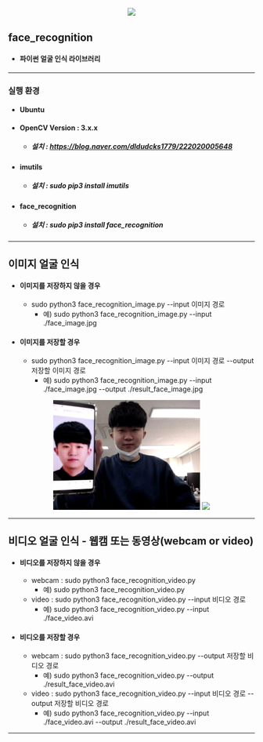 <div>
  <p align="center">
    <img width="500" src="result_face_landmarks_video.gif"> 
  </p>
</div>

## face_recognition
* #### 파이썬 얼굴 인식 라이브러리

---
### 실행 환경
* #### Ubuntu
* #### OpenCV Version : 3.x.x
  * ##### 설치 : https://blog.naver.com/dldudcks1779/222020005648
* #### imutils
  * ##### 설치 : sudo pip3 install imutils
* #### face_recognition
  * ##### 설치 : sudo pip3 install face_recognition
  
---
## 이미지 얼굴 인식
* #### 이미지를 저장하지 않을 경우
  * sudo python3 face_recognition_image.py --input 이미지 경로
    * 예) sudo python3 face_recognition_image.py --input ./face_image.jpg
* #### 이미지를 저장할 경우
  * sudo python3 face_recognition_image.py --input 이미지 경로 --output 저장할 이미지 경로
    * 예) sudo python3 face_recognition_image.py --input ./face_image.jpg --output ./result_face_image.jpg

<div>
  <p align="center">
    <img width="300" src="face_image.jpg"> 
    <img width="300" src="result_face_image.jpg">
  </p>
</div>

---
## 비디오 얼굴 인식 - 웹캠 또는 동영상(webcam or video)
* #### 비디오를 저장하지 않을 경우
  * webcam : sudo python3 face_recognition_video.py
    * 예) sudo python3 face_recognition_video.py
  * video : sudo python3 face_recognition_video.py --input 비디오 경로
    * 예) sudo python3 face_recognition_video.py --input ./face_video.avi
* #### 비디오를 저장할 경우
  * webcam : sudo python3 face_recognition_video.py --output 저장할 비디오 경로
    * 예) sudo python3 face_recognition_video.py --output ./result_face_video.avi
  * video : sudo python3 face_recognition_video.py --input 비디오 경로 --output 저장할 비디오 경로
    * 예) sudo python3 face_recognition_video.py --input ./face_video.avi --output ./result_face_video.avi

---
